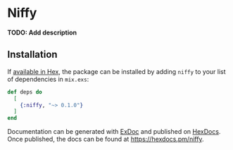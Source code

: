 # Niffy

**TODO: Add description**

## Installation

If [available in Hex](https://hex.pm/docs/publish), the package can be installed
by adding `niffy` to your list of dependencies in `mix.exs`:

```elixir
def deps do
  [
    {:niffy, "~> 0.1.0"}
  ]
end
```

Documentation can be generated with [ExDoc](https://github.com/elixir-lang/ex_doc)
and published on [HexDocs](https://hexdocs.pm). Once published, the docs can
be found at <https://hexdocs.pm/niffy>.

